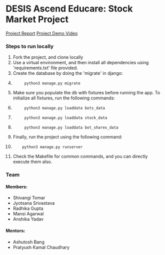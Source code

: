 # DESIS Ascend Educare: Stock Market Project

[Project Report](https://docs.google.com/document/d/1RiM_tJUNKYW4TEI1FXe0eJpksxBhiu2sgpSmr4f03NQ/edit?usp=sharing)
[Project Demo Video](https://youtu.be/X3SIhQ3icNU)

### Steps to run locally

1. Fork the project, and clone locally
2. Use a virtual environment, and then install all dependencies using 'requirements.txt' file provided.
3. Create the database by doing the 'migrate' in django:
4. 			python3 manage.py migrate
5. Make sure you populate the db with fixtures before running the app. To initialize all fixtures, run the following commands:
6. 			python3 manage.py loaddata bots_data
7. 			python3 manage.py loaddata stock_data
8. 			python3 manage.py loaddata bot_shares_data
9. Finally, run the project using the following command:
10. 		python3 manage.py runserver
11. Check the Makefile for common commands, and you can directly execute them also.


### Team
#### Members:
- Shivangi Tomar
- Jyotsana Srivastava                                                             
- Radhika Gupta
- Mansi Agarwal
- Anshika Yadav

#### Mentors:
- Ashutosh Bang
- Pratyush Kamal Chaudhary
